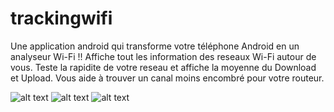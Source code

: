 # trackingwifi
Une application android qui transforme votre téléphone Android en un analyseur Wi-Fi !! Affiche tout les information des reseaux Wi-Fi autour de vous.
Teste la rapidite de votre reseau et affiche la moyenne du Download et Upload. 
Vous aide à trouver un canal moins encombré pour votre routeur.


![alt text](https://github.com/lotfi1234/trackingwifi/blob/master/screens/118225919_605595910154224_6236665709111818857_n.jpg)
![alt text](https://github.com/lotfi1234/trackingwifi/blob/master/screens/118246526_1036163403482113_1256454268555908546_n.jpg?raw=false)
![alt text](https://github.com/lotfi1234/trackingwifi/blob/master/screens/117877722_4237147709689491_6484744002078945847_n.jpg?raw=false)
